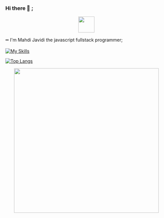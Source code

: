 <!--START_SECTION:waka-->
### Hi there 👋 ;

<p align="center"><img width="50px" height="50px" src="https://simpleicons.org/icons/darkreader.svg"></p>

➖ I'm Mahdi Javidi the javascript fullstack programmer;
<br/>
<br/>
[![My Skills](https://skillicons.dev/icons?i=bootstrap,html,css,js,ts,react,nextjs,materialui,nodejs,express,nestjs,mongodb)](https://skillicons.dev)


[![Top Langs](https://github-readme-stats.vercel.app/api/top-langs/?username=mahdijz5&theme=transparent)](https://github.com/anuraghazra/github-readme-stats)
<p align="center">
<img src="https://wakatime.com/share/@4fc19513-7965-4ea1-8a3d-545f0f388b80/42318d6d-c535-4b29-a911-6c22cfbde613.svg" height="450px"/>
  
</p>
<!--END_SECTION:waka-->
